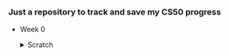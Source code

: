 ### Just a repository to track and save my CS50 progress

- Week 0
  <details>
    <summary>Scratch</summary>
    Just a simple baseball game where a batter (you) has to hit the ball to the catcher, which is moving across the screen.  
    You have to time it right and press the spacebar to hit the bat to send the ball to the catcher.  
    If the catcher catches it, a celebration sound will play, and the score will increase by one.  
    
    [Scratch file](https://github.com/LinThitHtwe/cs50/blob/main/Week%200/Scratch/Baseball_Scratch_cs50.sb3)  
    [Scratch Url](https://scratch.mit.edu/projects/1100987151/)
  </details>
